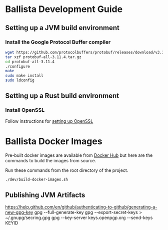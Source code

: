 # Ballista Development Guide

## Setting up a JVM build environment

### Install the Google Protocol Buffer compiler

```bash
wget https://github.com/protocolbuffers/protobuf/releases/download/v3.11.4/protobuf-all-3.11.4.tar.gz
tar xzf protobuf-all-3.11.4.tar.gz
cd protobuf-all-3.11.4
./configure
make
sudo make install
sudo ldconfig
```

## Setting up a Rust build environment

### Install OpenSSL

Follow instructions for [setting up OpenSSL](https://docs.rs/openssl/0.10.28/openssl/)



# Ballista Docker Images

Pre-built docker images are available from [Docker Hub](https://hub.docker.com/orgs/ballistacompute/repositories) but here are the commands to build the images from source.

Run these commands from the root directory of the project.

```bash
./dev/build-docker-images.sh
```

## Publishing JVM Artifacts

https://help.github.com/en/github/authenticating-to-github/generating-a-new-gpg-key
gpg --full-generate-key
gpg --export-secret-keys > ~/.gnupg/secring.gpg
gpg --key-server keys.openpgp.org --send-keys KEYID
